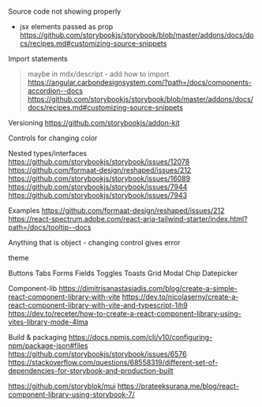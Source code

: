 Source code not showing properly

- jsx elements passed as prop
  https://github.com/storybookjs/storybook/blob/master/addons/docs/docs/recipes.md#customizing-source-snippets

Import statements

> maybe in mdx/descript - add how to import
> https://angular.carbondesignsystem.com/?path=/docs/components-accordion--docs
> https://github.com/storybookjs/storybook/blob/master/addons/docs/docs/recipes.md#customizing-source-snippets

Versioning
https://github.com/storybookjs/addon-kit

Controls for changing color

Nested types/interfaces
https://github.com/storybookjs/storybook/issues/12078
https://github.com/formaat-design/reshaped/issues/212
https://github.com/storybookjs/storybook/issues/16089
https://github.com/storybookjs/storybook/issues/7944
https://github.com/storybookjs/storybook/issues/7943

Examples
https://github.com/formaat-design/reshaped/issues/212
https://react-spectrum.adobe.com/react-aria-tailwind-starter/index.html?path=/docs/tooltip--docs

Anything that is object - changing control gives error

theme

Buttons
Tabs
Forms
Fields
Toggles
Toasts
Grid
Modal
Chip
Datepicker

Component-lib
https://dimitrisanastasiadis.com/blog/create-a-simple-react-component-library-with-vite
https://dev.to/nicolaserny/create-a-react-component-library-with-vite-and-typescript-1ih9
https://dev.to/receter/how-to-create-a-react-component-library-using-vites-library-mode-4lma

Build & packaging
https://docs.npmjs.com/cli/v10/configuring-npm/package-json#files
https://github.com/storybookjs/storybook/issues/6576
https://stackoverflow.com/questions/68558319/different-set-of-dependencies-for-storybook-and-production-built


https://github.com/storyblok/mui
https://prateeksurana.me/blog/react-component-library-using-storybook-7/

